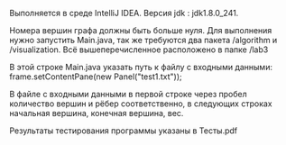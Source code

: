 Выполняется в среде IntelliJ IDEA. Версия jdk : jdk1.8.0_241.

Номера вершин графа должны быть больше нуля. Для выполнения нужно запустить Main.java, так же требуются два пакета /algorithm и /visualization. Всё вышеперечисленное расположено в папке /lab3

В этой строке Main.java указать путь к файлу с входными данными: frame.setContentPane(new Panel("test1.txt"));

В файле с входными данными в первой строке через пробел количество вершин и рёбер соответственно, в следующих строках
начальная вершина, конечная вершина, вес.

Результаты тестирования программы указаны в Тесты.pdf
